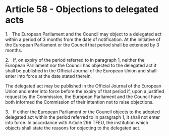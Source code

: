 # Article 58 - Objections to delegated acts


1.   The European Parliament and the Council may object to a delegated act within a period of 3 months from the date of notification. At the initiative of the European Parliament or the Council that period shall be extended by 3 months.

2.   If, on expiry of the period referred to in paragraph 1, neither the European Parliament nor the Council has objected to the delegated act it shall be published in the Official Journal of the European Union and shall enter into force at the date stated therein.

The delegated act may be published in the Official Journal of the European Union and enter into force before the expiry of that period if, upon a justified request by the Commission, the European Parliament and the Council have both informed the Commission of their intention not to raise objections.

3.   If either the European Parliament or the Council objects to the adopted delegated act within the period referred to in paragraph 1, it shall not enter into force. In accordance with Article 296 TFEU, the institution which objects shall state the reasons for objecting to the delegated act.
